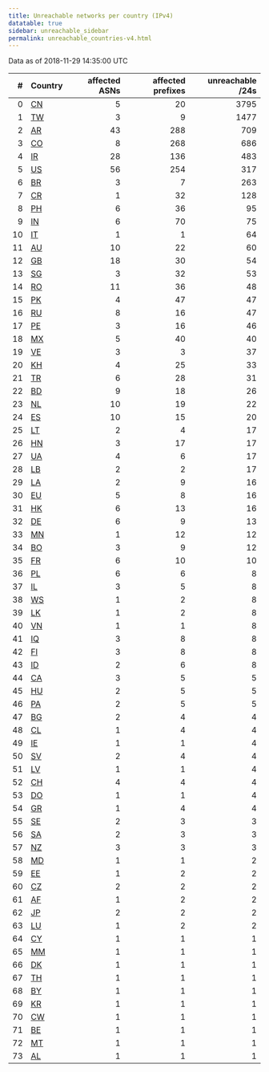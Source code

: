 ```yaml
---
title: Unreachable networks per country (IPv4)
datatable: true
sidebar: unreachable_sidebar
permalink: unreachable_countries-v4.html
---
```


Data as of 2018-11-29 14:35:00 UTC

<div class="datatable-begin"></div>

|   # | Country                      |   affected ASNs |   affected prefixes |   unreachable /24s |
|----:|:-----------------------------|----------------:|--------------------:|-------------------:|
|   0 | [CN](unreachable_cn-v4.html) |               5 |                  20 |               3795 |
|   1 | [TW](unreachable_tw-v4.html) |               3 |                   9 |               1477 |
|   2 | [AR](unreachable_ar-v4.html) |              43 |                 288 |                709 |
|   3 | [CO](unreachable_co-v4.html) |               8 |                 268 |                686 |
|   4 | [IR](unreachable_ir-v4.html) |              28 |                 136 |                483 |
|   5 | [US](unreachable_us-v4.html) |              56 |                 254 |                317 |
|   6 | [BR](unreachable_br-v4.html) |               3 |                   7 |                263 |
|   7 | [CR](unreachable_cr-v4.html) |               1 |                  32 |                128 |
|   8 | [PH](unreachable_ph-v4.html) |               6 |                  36 |                 95 |
|   9 | [IN](unreachable_in-v4.html) |               6 |                  70 |                 75 |
|  10 | [IT](unreachable_it-v4.html) |               1 |                   1 |                 64 |
|  11 | [AU](unreachable_au-v4.html) |              10 |                  22 |                 60 |
|  12 | [GB](unreachable_gb-v4.html) |              18 |                  30 |                 54 |
|  13 | [SG](unreachable_sg-v4.html) |               3 |                  32 |                 53 |
|  14 | [RO](unreachable_ro-v4.html) |              11 |                  36 |                 48 |
|  15 | [PK](unreachable_pk-v4.html) |               4 |                  47 |                 47 |
|  16 | [RU](unreachable_ru-v4.html) |               8 |                  16 |                 47 |
|  17 | [PE](unreachable_pe-v4.html) |               3 |                  16 |                 46 |
|  18 | [MX](unreachable_mx-v4.html) |               5 |                  40 |                 40 |
|  19 | [VE](unreachable_ve-v4.html) |               3 |                   3 |                 37 |
|  20 | [KH](unreachable_kh-v4.html) |               4 |                  25 |                 33 |
|  21 | [TR](unreachable_tr-v4.html) |               6 |                  28 |                 31 |
|  22 | [BD](unreachable_bd-v4.html) |               9 |                  18 |                 26 |
|  23 | [NL](unreachable_nl-v4.html) |              10 |                  19 |                 22 |
|  24 | [ES](unreachable_es-v4.html) |              10 |                  15 |                 20 |
|  25 | [LT](unreachable_lt-v4.html) |               2 |                   4 |                 17 |
|  26 | [HN](unreachable_hn-v4.html) |               3 |                  17 |                 17 |
|  27 | [UA](unreachable_ua-v4.html) |               4 |                   6 |                 17 |
|  28 | [LB](unreachable_lb-v4.html) |               2 |                   2 |                 17 |
|  29 | [LA](unreachable_la-v4.html) |               2 |                   9 |                 16 |
|  30 | [EU](unreachable_eu-v4.html) |               5 |                   8 |                 16 |
|  31 | [HK](unreachable_hk-v4.html) |               6 |                  13 |                 16 |
|  32 | [DE](unreachable_de-v4.html) |               6 |                   9 |                 13 |
|  33 | [MN](unreachable_mn-v4.html) |               1 |                  12 |                 12 |
|  34 | [BO](unreachable_bo-v4.html) |               3 |                   9 |                 12 |
|  35 | [FR](unreachable_fr-v4.html) |               6 |                  10 |                 10 |
|  36 | [PL](unreachable_pl-v4.html) |               6 |                   6 |                  8 |
|  37 | [IL](unreachable_il-v4.html) |               3 |                   5 |                  8 |
|  38 | [WS](unreachable_ws-v4.html) |               1 |                   2 |                  8 |
|  39 | [LK](unreachable_lk-v4.html) |               1 |                   2 |                  8 |
|  40 | [VN](unreachable_vn-v4.html) |               1 |                   1 |                  8 |
|  41 | [IQ](unreachable_iq-v4.html) |               3 |                   8 |                  8 |
|  42 | [FI](unreachable_fi-v4.html) |               3 |                   8 |                  8 |
|  43 | [ID](unreachable_id-v4.html) |               2 |                   6 |                  8 |
|  44 | [CA](unreachable_ca-v4.html) |               3 |                   5 |                  5 |
|  45 | [HU](unreachable_hu-v4.html) |               2 |                   5 |                  5 |
|  46 | [PA](unreachable_pa-v4.html) |               2 |                   5 |                  5 |
|  47 | [BG](unreachable_bg-v4.html) |               2 |                   4 |                  4 |
|  48 | [CL](unreachable_cl-v4.html) |               1 |                   4 |                  4 |
|  49 | [IE](unreachable_ie-v4.html) |               1 |                   1 |                  4 |
|  50 | [SV](unreachable_sv-v4.html) |               2 |                   4 |                  4 |
|  51 | [LV](unreachable_lv-v4.html) |               1 |                   1 |                  4 |
|  52 | [CH](unreachable_ch-v4.html) |               4 |                   4 |                  4 |
|  53 | [DO](unreachable_do-v4.html) |               1 |                   1 |                  4 |
|  54 | [GR](unreachable_gr-v4.html) |               1 |                   4 |                  4 |
|  55 | [SE](unreachable_se-v4.html) |               2 |                   3 |                  3 |
|  56 | [SA](unreachable_sa-v4.html) |               2 |                   3 |                  3 |
|  57 | [NZ](unreachable_nz-v4.html) |               3 |                   3 |                  3 |
|  58 | [MD](unreachable_md-v4.html) |               1 |                   1 |                  2 |
|  59 | [EE](unreachable_ee-v4.html) |               1 |                   2 |                  2 |
|  60 | [CZ](unreachable_cz-v4.html) |               2 |                   2 |                  2 |
|  61 | [AF](unreachable_af-v4.html) |               1 |                   2 |                  2 |
|  62 | [JP](unreachable_jp-v4.html) |               2 |                   2 |                  2 |
|  63 | [LU](unreachable_lu-v4.html) |               1 |                   2 |                  2 |
|  64 | [CY](unreachable_cy-v4.html) |               1 |                   1 |                  1 |
|  65 | [MM](unreachable_mm-v4.html) |               1 |                   1 |                  1 |
|  66 | [DK](unreachable_dk-v4.html) |               1 |                   1 |                  1 |
|  67 | [TH](unreachable_th-v4.html) |               1 |                   1 |                  1 |
|  68 | [BY](unreachable_by-v4.html) |               1 |                   1 |                  1 |
|  69 | [KR](unreachable_kr-v4.html) |               1 |                   1 |                  1 |
|  70 | [CW](unreachable_cw-v4.html) |               1 |                   1 |                  1 |
|  71 | [BE](unreachable_be-v4.html) |               1 |                   1 |                  1 |
|  72 | [MT](unreachable_mt-v4.html) |               1 |                   1 |                  1 |
|  73 | [AL](unreachable_al-v4.html) |               1 |                   1 |                  1 |

<div class="datatable-end"></div>